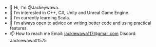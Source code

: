 - 👋 Hi, I’m @Jackeywawa.
- 👀 I’m interested in C++, C#, Unity and Unreal Game Engine.
- 🌱 I’m currently learning Scala.
- 💞️ I’m always open to advice on writing better code and using practical features.
- 📫 How to reach me 
Email: jackiewawa117@gmail.com
Discord: Jackiewawa#1575

<!---
Jackeywawa/Jackeywawa is a ✨ special ✨ repository because its `README.md` (this file) appears on your GitHub profile.
You can click the Preview link to take a look at your changes.
--->
